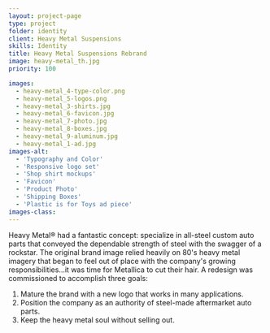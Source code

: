 ```yaml
---
layout: project-page
type: project
folder: identity
client: Heavy Metal Suspensions
skills: Identity
title: Heavy Metal Suspensions Rebrand
image: heavy-metal_th.jpg
priority: 100

images: 
  - heavy-metal_4-type-color.png
  - heavy-metal_5-logos.png
  - heavy-metal_3-shirts.jpg
  - heavy-metal_6-favicon.jpg
  - heavy-metal_7-photo.jpg
  - heavy-metal_8-boxes.jpg
  - heavy-metal_9-aluminum.jpg
  - heavy-metal_1-ad.jpg
images-alt:
  - 'Typography and Color'
  - 'Responsive logo set'
  - 'Shop shirt mockups'
  - 'Favicon'
  - 'Product Photo'
  - 'Shipping Boxes'
  - 'Plastic is for Toys ad piece'
images-class:
---
```



Heavy Metal® had a fantastic concept: specialize in all-steel custom auto parts that conveyed the dependable strength of steel with the swagger of a rockstar. The original brand image relied heavily on 80's heavy metal imagery that began to feel out of place with the company's growing responsibilities…it was time for Metallica to cut their hair. A redesign was commissioned to accomplish three goals:
1. Mature the brand with a new logo that works in many applications.
2. Position the company as an authority of steel-made aftermarket auto parts.
3. Keep the heavy metal soul without selling out.
